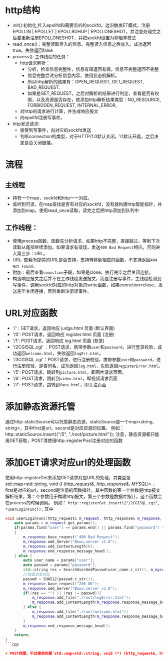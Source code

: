 # http结构
+ init():初始化,传入epollfd和需要监听的sockfd，边沿触发ET模式，注册EPOLLIN | EPOLLET | EPOLLRDHUP | EPOLLONESHOT，并注意处理完之后要重新注册EPOLLONESHOT，并把sockfd设置为非阻塞模式
+ read_once()：完整读取传入的信息。完整读入信息之后放入。成功返回true，失败返回false
+ process(): 工作线程的任务：
    + http请求解析：
        + 分析，检查信息完整性，信息有错返回有错，信息不完整返回不完整
        + 信息完整尝试分析信息内容，使用状态机解析。
        + 所以http解析的结果有：OPEN_REQUEST, GET_REQUEST, BAD_REQUEST.
        + 如果是GET_REQUEST，之后对解析的结果进行判定，查看是否有权限，以及资源是否存在，故添加http解析结果类型：NO_RESOURCE,
        FORBIDDEN_REQUEST,
        INTERNAL_ERROR,
    + 对http的请求进行计算，并生成响应报文
    + 向epollfd注册写事件。
+ http发送请求:
    + 接受到写事件，向对应的sockfd发送
    + 判断connection的类型，对于HTTP/1.0默认关闭，1.1默认开启，之后决定是否关闭链接。

# 流程
## 主线程
+ 持有一个map，sockfd和http一一对应。
+ 监听到可读，在map查找是否有对应的sockfd，没有就构建http智能指针，并添加到map。使用read_once读取，读完之后把http添加到队列中
## 工作线程：
+ 使用process函数，函数先分析请求，如果http不完整，直接跳过，等到下次读取从尾部继续添加。如果请求有错误，发送`400 Bad Request`相应。否则进入第三步：URL。
+ URL: 查看所提供的URL是否支持，支持转移到相应的函数，不支持返回`404 Not Found`。
+ 附加：最后查看`connction`子段，如果是close，执行完毕之后关闭连接。
+ 构造响应报文之后并不在工作线程发送报文，而是注册写事件，主线程检测到写事件，调用sockfd对应的http对象的write函数，如果connction=close，发送完毕关闭连接，否则重新注册读事件。

# URL对应函数
+ '/' : GET请求，返回响应 judge.html 页面 (默认界面)
+ '/0': POST请求，返回响应 register.html 页面 (注册)
+ '/1': POST请求，返回响应 log.html 页面 (登录)
+ '/2CGISQL.cgi' ：POST请求，携带参数`user`和`password`，进行登录校验，成功返回`welcome.html`，失败返回`logErr.html`。
+ '/3CGISQL.cgi'：POST请求，进行注册校验，携带参数`user`和`password`，进行注册校验，是否同名，成功返回`log.html`，失败返回`registerError.html`。
+ '/5': POST请求，跳转到`picture.html`，即图片请求页面。
+ '/6': POST请求，跳转到`video.html`，即视频请求页面
+ '/7': POST请求，跳转到`fans.html`，即关注页面

# 添加静态资源托管
通过http::staticSource可以托管静态资源，staticSource是一个map<string, string>，其中first是url，second是对应资源的位置。
例如：
http::staticSource.insert({"/5", "./root/picture.html"});
注意，静态资源都只能用GET获取，POST清使用http::registerPost注册对应的函数

# 添加GET请求对应url的处理函数
使用http::registerGet来添加GET请求对应URL的处理，其类型是std::map<std::string, void (*) (http_request&, http_response&, MYSQL*)> ，first是对应的url，second是注册的函数指针，其中函数的第一个参数是http报文解析结果，第二个参数用于构建http报文，第三个参数是数据库指针，这个函数会在process的时候调用。
例如：
`http::registerGet.insert({"/2CGISQL.cgi", *userLoginFunc});`
其中
```cpp
void userLoginFunc(http_request& m_request, http_response& m_response, MYSQL * m_mysql){
    auto params = m_request.get_params();
    if(params.find("user") == params.end() || params.find("password") == params.end())
    {
        m_response.base_request("400 Bad Request");
        m_response.add_Server("Bowu.server v1.0");
        m_response.add_ContentLength(0);
        m_response.end_response_message_head();
    } else {
        auto user_name = params["user"];
        auto passwd = params["password"];
        std::string res = SearchUserAndPasswd(user_name.c_str(), m_mysql);
        //加密之后对比
        passwd = SHA512(passwd.c_str());
        m_response.base_request("200 OK");
        m_response.add_Server("Bowu.server v1.0");
        if((res == "") || (res != passwd)){
            m_response.add_file("./root/logError.html");
            m_response.add_ContentLength(m_response.response_message_body_file->get_fileLength());
        } else {
            m_response.add_file("./root/welcome.html");
            m_response.add_ContentLength(m_response.response_message_body_file->get_fileLength());
        }
        m_response.end_response_message_head();
    }
    return;
}
```cpp

# POST同理，不过使用的是`std::map<std::string, void (*) (http_request&, http_response&, MYSQL*)> http::registerPost;`
